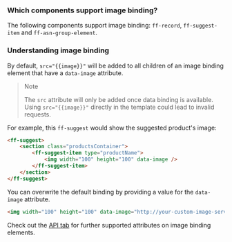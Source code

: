 ### Which components support image binding?

The following components support image binding: `ff-record`, `ff-suggest-item` and `ff-asn-group-element`.


 ### Understanding image binding

By default, `src="{{image}}"` will be added to all children of an image binding element that have a `data-image` attribute.

> Note
>
> The `src` attribute will only be added once data binding is available.
> Using `src="{{image}}"` directly in the template could lead to invalid requests.
 
For example, this `ff-suggest` would show the suggested product's image:
```html
<ff-suggest>
    <section class="productsContainer">
        <ff-suggest-item type="productName">
            <img width="100" height="100" data-image />
        </ff-suggest-item>
    </section>
</ff-suggest>
``` 

You can overwrite the default binding by providing a value for the `data-image` attribute.
```html
<img width="100" height="100" data-image="http://your-custom-image-server/{{attributes.articleNr}}" />
```

Check out the [API tab](/api/4.x/ImageBindingBehavior#tab=api) for further supported attributes on image binding elements.
